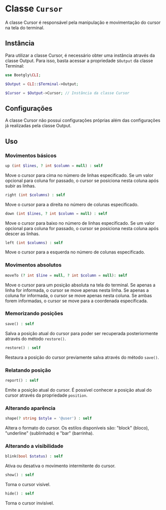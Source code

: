 # Classe `Cursor`

A classe Cursor é responsável pela manipulação e movimentação do cursor na tela do terminal.

## Instância

Para utilizar a classe Cursor, é necessário obter uma instância através da classe Output. Para isso, basta acessar a propriedade `$Output` da classe Terminal:

```php
use Bootgly\CLI;

$Output = CLI::$Terminal->Output;

$Cursor = $Output->Cursor; // Instância da classe Cursor
```

## Configurações

A classe Cursor não possui configurações próprias além das configurações já realizadas pela classe Output.

## Uso

### Movimentos básicos

```php
up (int $lines, ? int $column = null) : self
```

Move o cursor para cima no número de linhas especificado. Se um valor opcional para coluna for passado, o cursor se posiciona nesta coluna após subir as linhas.

```php
right (int $columns) : self
```

Move o cursor para a direita no número de colunas especificado.

```php
down (int $lines, ? int $column = null) : self
```

Move o cursor para baixo no número de linhas especificado. Se um valor opcional para coluna for passado, o cursor se posiciona nesta coluna após descer as linhas.

```php
left (int $columns) : self
```

Move o cursor para a esquerda no número de colunas especificado.

### Movimentos absolutos

```php
moveTo (? int $line = null, ? int $column = null): self
```

Move o cursor para um posição absoluta na tela do terminal. Se apenas a linha for informada, o cursor se move apenas nesta linha. Se apenas a coluna for informada, o cursor se move apenas nesta coluna. Se ambas forem informadas, o cursor se move para a coordenada especificada.

### Memorizando posições

```php
save() : self
```

Salva a posição atual do cursor para poder ser recuperada posteriormente através do método `restore()`.

```php
restore() : self
```

Restaura a posição do cursor previamente salva através do método `save()`.

### Relatando posição

```php
report() : self
```

Emite a posição atual do cursor. É possível conhecer a posição atual do cursor através da propriedade `position`.

### Alterando aparência

```php
shape(? string $style = '@user') : self
```

Altera o formato do cursor. Os estilos disponíveis são: "block" (bloco), "underline" (sublinhado) e "bar" (barrinha).

### Alterando a visibilidade

```php
blink(bool $status) : self
```

Ativa ou desativa o movimento intermitente do cursor.

```php
show() : self
```

Torna o cursor visível.

```php
hide() : self
```

Torna o cursor invisível.
